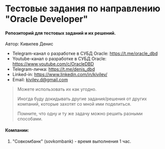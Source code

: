 # Тестовые задания по направлению "Oracle Developer"
#### Репозиторий для тестовых заданий и их решений.

Автор: Кивилев Денис
- Telegram-канал о разработке в СУБД Oracle: https://t.me/oracle_dbd
- Youtube-канал о разработке в СУБД Oracle: https://www.youtube.com/c/OracleDBD
- Telegram-личка: https://t.me/denis_dbd
- Linked-in: https://www.linkedin.com/in/kivilev/ 
- Email: kivilev.d@gmail.com

> Можете использовать их как угодно.
> 
> Иногда буду докидывать другие задания/решения от других компаний, которые захотят со мной ими поделиться.
> 
> Помните, что одну и ту же задачу можно решить разными способами.

#### Компании:
1. "Совкомбанк" (sovkombank) - время выполнения 1 час.


